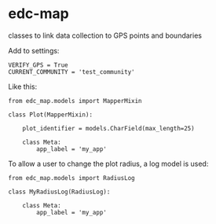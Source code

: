 
# edc-map

classes to link data collection to GPS points and boundaries


Add to settings:

	VERIFY_GPS = True
	CURRENT_COMMUNITY = 'test_community'
	
Like this:

	from edc_map.models import MapperMixin
	
	class Plot(MapperMixin):
	
		plot_identifier = models.CharField(max_length=25)

		class Meta:
			app_label = 'my_app'
			
To allow a user to change the plot radius, a log model is used:

	from edc_map.models import RadiusLog
	
	class MyRadiusLog(RadiusLog):
		
		class Meta:
    		app_label = 'my_app'